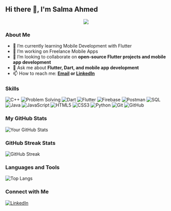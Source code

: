## Hi there 👋, I'm Salma Ahmed

<div align="center">
  <img src="https://media.tenor.com/_mYZWyrW3AUAAAAi/peach-goma-pc-night-keyboard-smashing.gif="Banner Image">
</div>

### About Me

- 🌱 I’m currently learning Mobile Development with Flutter
- 🔭 I’m working on Freelance Mobile Apps
- 👯 I’m looking to collaborate on **open-source Flutter projects and mobile app development**
- 💬 Ask me about **Flutter, Dart, and mobile app development**
- 📫 How to reach me: **[Email](mailto:sa310107@gmail.com) or [LinkedIn](https://www.linkedin.com/in/salma-ahmed-71a9a8229)**


### Skills

![C++](https://img.shields.io/badge/C++-00599C?style=for-the-badge&logo=c%2B%2B&logoColor=white)
![Problem Solving](https://img.shields.io/badge/Problem_Solving-4CAF50?style=for-the-badge&logo=problem-solving&logoColor=white)
![Dart](https://img.shields.io/badge/Dart-0175C2?style=for-the-badge&logo=dart&logoColor=white)
![Flutter](https://img.shields.io/badge/Flutter-02569B?style=for-the-badge&logo=flutter&logoColor=white)
![Firebase](https://img.shields.io/badge/Firebase-FFCA28?style=for-the-badge&logo=firebase&logoColor=black)
![Postman](https://img.shields.io/badge/Postman-FF6C37?style=for-the-badge&logo=postman&logoColor=white)
![SQL](https://img.shields.io/badge/SQL-4479A1?style=for-the-badge&logo=sql&logoColor=white)
![Java](https://img.shields.io/badge/Java-007396?style=for-the-badge&logo=java&logoColor=white)
![JavaScript](https://img.shields.io/badge/JavaScript-F7DF1E?style=for-the-badge&logo=javascript&logoColor=black)
![HTML5](https://img.shields.io/badge/HTML5-E34F26?style=for-the-badge&logo=html5&logoColor=white)
![CSS3](https://img.shields.io/badge/CSS3-1572B6?style=for-the-badge&logo=css3&logoColor=white)
![Python](https://img.shields.io/badge/Python-3776AB?style=for-the-badge&logo=python&logoColor=white)
![Git](https://img.shields.io/badge/Git-F05032?style=for-the-badge&logo=git&logoColor=white)
![GitHub](https://img.shields.io/badge/GitHub-181717?style=for-the-badge&logo=github&logoColor=white)


### My GitHub Stats

![Your GitHub Stats](https://github-readme-stats.vercel.app/api?username=salma234-del&show_icons=true&theme=radical)

### GitHub Streak Stats

![GitHub Streak](https://github-readme-streak-stats.herokuapp.com/?user=salma234-del&theme=radical)


### Languages and Tools

![Top Langs](https://github-readme-stats.vercel.app/api/top-langs/?username=salma234-del&layout=compact&theme=radical)

### Connect with Me

[![LinkedIn](https://img.shields.io/badge/LinkedIn-blue?style=flat&logo=linkedin&labelColor=blue)](https://www.linkedin.com/in/salma-ahmed-71a9a8229)





